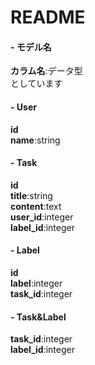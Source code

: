 # README
#### - モデル名
**カラム名**:データ型  
としています　　

#### - User
**id**  
**name**:string  

#### - Task
**id**  
**title**:string  
**content**:text  
**user_id**:integer  
**label_id**:integer  

#### - Label
**id**  
**label**:integer  
**task_id**:integer  

#### - Task&Label
**task_id**:integer  
**label_id**:integer
